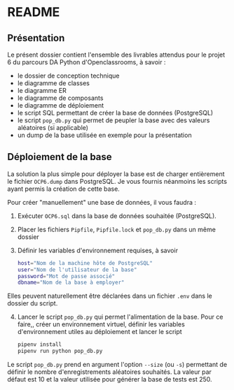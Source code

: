 # README

## Présentation

Le présent dossier contient l'ensemble des livrables attendus pour le projet 6 du parcours DA Python d'Openclassrooms, à savoir :

- le dossier de conception technique
- le diagramme de classes
- le diagramme ER
- le diagramme de composants
- le diagramme de déploiement
- le script SQL permettant de créer la base de données (PostgreSQL)
- le script `pop_db.py` qui permet de peupler la base avec des valeurs aléatoires (si applicable)
- un dump de la base utilisée en exemple pour la présentation

## Déploiement de la base

La solution la plus simple pour déployer la base est de charger entièrement le fichier `OCP6.dump` dans PostgreSQL. Je vous fournis néanmoins les scripts ayant permis la création de cette base.

Pour créer "manuellement" une base de données, il vous faudra :
1. Exécuter `OCP6.sql` dans la base de données souhaitée (PostgreSQL).

2. Placer les fichiers `Pipfile`, `Pipfile.lock` et `pop_db.py` dans un même dossier

3. Définir les variables d'environnement requises, à savoir
    ```bash
    host="Nom de la machine hôte de PostgreSQL"
    user="Nom de l'utilisateur de la base"
    password="Mot de passe associé"
    dbname="Nom de la base à employer"
    ```
Elles peuvent naturellement être déclarées dans un fichier `.env` dans le dossier du script.

4. Lancer le script `pop_db.py` qui permet l'alimentation de la base. Pour ce faire,, créer un environnement virtuel, définir les variables d'environnement utiles au déploiement et lancer le script
    ```bash
    pipenv install
    pipenv run python pop_db.py
    ```
Le script `pop_db.py` prend en argument l'option `--size` (ou `-s`) permettant de définir le nombre d'enregistrements aléatoires souhaités. La valeur par défaut est 10 et la valeur utilisée pour générer la base de tests est 250.
